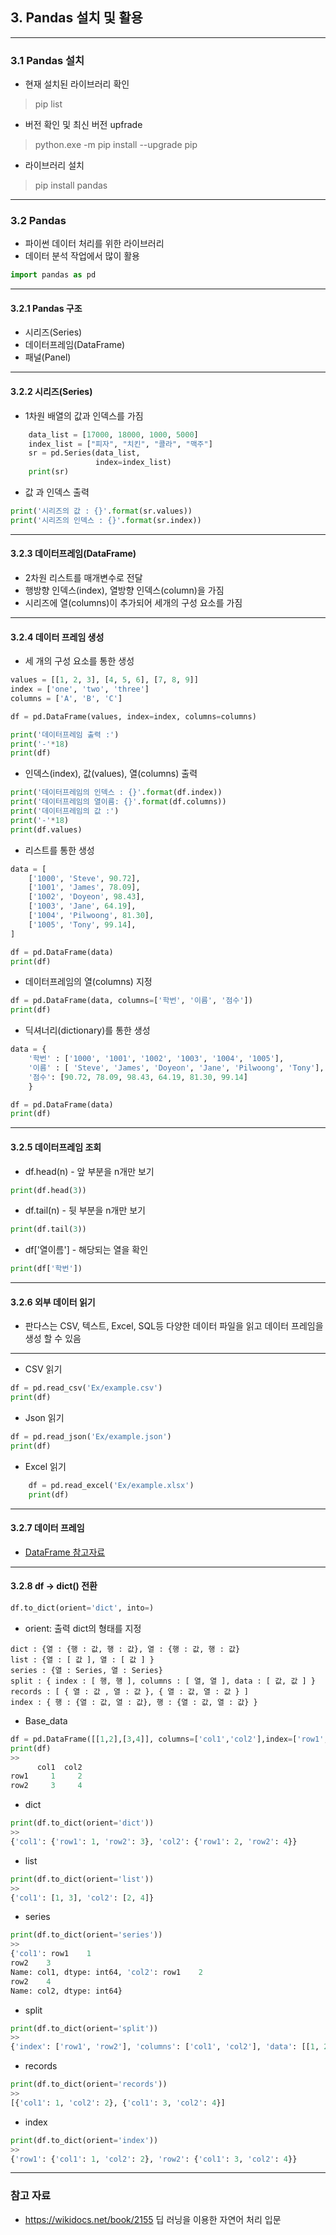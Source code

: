 ## 3. Pandas 설치 및 활용
 - - - 
### 3.1  Pandas 설치 
- 현재 설치된 라이브러리 확인 
> pip list

- 버전 확인 및 최신 버전 upfrade 
> python.exe -m pip install --upgrade pip

- 라이브러리 설치 
> pip install pandas

- - -
### 3.2 Pandas
- 파이썬 데이터 처리를 위한 라이브러리 
- 데이터 분석 작업에서 많이 활용
```python
import pandas as pd
```

--- 
#### 3.2.1 Pandas 구조 
- 시리즈(Series)
- 데이터프레임(DataFrame)
- 패널(Panel)

--- 

#### 3.2.2 시리즈(Series)
- 1차원 배열의 값과 인덱스를 가짐
```python
    data_list = [17000, 18000, 1000, 5000]
    index_list = ["피자", "치킨", "콜라", "맥주"]
    sr = pd.Series(data_list,
                   index=index_list)
    print(sr)
```

- 값 과 인덱스 출력 
```python
print('시리즈의 값 : {}'.format(sr.values))
print('시리즈의 인덱스 : {}'.format(sr.index))
```
- - - 
#### 3.2.3 데이터프레임(DataFrame)
-  2차원 리스트를 매개변수로 전달
- 행방향 인덱스(index), 열방향 인덱스(column)을 가짐
- 시리즈에 열(columns)이 추가되어  세개의 구성 요소를 가짐

---
#### 3.2.4 데이터 프레임 생성 
- 세 개의 구성 요소를 통한 생성 
```python
values = [[1, 2, 3], [4, 5, 6], [7, 8, 9]]
index = ['one', 'two', 'three']
columns = ['A', 'B', 'C']

df = pd.DataFrame(values, index=index, columns=columns)

print('데이터프레임 출력 :')
print('-'*18)
print(df)
```
- 인덱스(index), 값(values), 열(columns) 출력
```python
print('데이터프레임의 인덱스 : {}'.format(df.index))
print('데이터프레임의 열이름: {}'.format(df.columns))
print('데이터프레임의 값 :')
print('-'*18)
print(df.values)
```
- 리스트를 통한 생성
```python
data = [
    ['1000', 'Steve', 90.72], 
    ['1001', 'James', 78.09], 
    ['1002', 'Doyeon', 98.43], 
    ['1003', 'Jane', 64.19], 
    ['1004', 'Pilwoong', 81.30],
    ['1005', 'Tony', 99.14],
]

df = pd.DataFrame(data)
print(df)
```
- 데이터프레임의 열(columns) 지정
```python
df = pd.DataFrame(data, columns=['학번', '이름', '점수'])
print(df)
```
- 딕셔너리(dictionary)를 통한 생성
```python
data = {
    '학번' : ['1000', '1001', '1002', '1003', '1004', '1005'],
    '이름' : [ 'Steve', 'James', 'Doyeon', 'Jane', 'Pilwoong', 'Tony'],
    '점수': [90.72, 78.09, 98.43, 64.19, 81.30, 99.14]
    }

df = pd.DataFrame(data)
print(df)
```
- - - 
#### 3.2.5 데이터프레임 조회
- df.head(n) - 앞 부분을 n개만 보기

```python
print(df.head(3))
```
- df.tail(n) - 뒷 부분을 n개만 보기
```python
print(df.tail(3))
```
- df['열이름'] - 해당되는 열을 확인
```python
print(df['학번'])
```
- - - 
#### 3.2.6 외부 데이터 읽기 
- 판다스는 CSV, 텍스트, Excel, SQL등 다양한 데이터 파일을 읽고 데이터 프레임을 생성 할 수 있음
- - - 
- CSV 읽기
```python
df = pd.read_csv('Ex/example.csv')
print(df)
```
- Json 읽기
```python
df = pd.read_json('Ex/example.json')
print(df)
```
- Excel 읽기
```python
    df = pd.read_excel('Ex/example.xlsx')
    print(df)
```
- - - 
#### 3.2.7 데이터 프레임
* [DataFrame 참고자료](https://wikidocs.net/book/7188)

- - - 
#### 3.2.8 df -> dict() 전환 
```python
df.to_dict(orient='dict', into=)
```
- orient: 출력 dict의 형태를 지정 

````
dict : {열 : {행 : 값, 행 : 값}, 열 : {행 : 값, 행 : 값}
list : {열 : [ 값 ], 열 : [ 값 ] }
series : {열 : Series, 열 : Series}
split : { index : [ 행, 행 ], columns : [ 열, 열 ], data : [ 값, 값 ] }
records : [ { 열 : 값 , 열 : 값 }, { 열 : 값, 열 : 값 } ]
index : { 행 : {열 : 값, 열 : 값}, 행 : {열 : 값, 열 : 값} }
````
- Base_data
```python
df = pd.DataFrame([[1,2],[3,4]], columns=['col1','col2'],index=['row1','row2'])
print(df)
>>
      col1  col2
row1     1     2
row2     3     4
```

- dict
```python
print(df.to_dict(orient='dict'))
>>
{'col1': {'row1': 1, 'row2': 3}, 'col2': {'row1': 2, 'row2': 4}}
```
- list
```python
print(df.to_dict(orient='list'))
>>
{'col1': [1, 3], 'col2': [2, 4]}
```
- series
```python
print(df.to_dict(orient='series'))
>>
{'col1': row1    1
row2    3
Name: col1, dtype: int64, 'col2': row1    2
row2    4
Name: col2, dtype: int64}
```
- split
```python
print(df.to_dict(orient='split'))
>>
{'index': ['row1', 'row2'], 'columns': ['col1', 'col2'], 'data': [[1, 2], [3, 4]]}
```
- records
```python
print(df.to_dict(orient='records'))
>>
[{'col1': 1, 'col2': 2}, {'col1': 3, 'col2': 4}]
```
- index
```python
print(df.to_dict(orient='index'))
>>
{'row1': {'col1': 1, 'col2': 2}, 'row2': {'col1': 3, 'col2': 4}}
```
- - - 
### 참고 자료 
- https://wikidocs.net/book/2155  딥 러닝을 이용한 자연어 처리 입문
